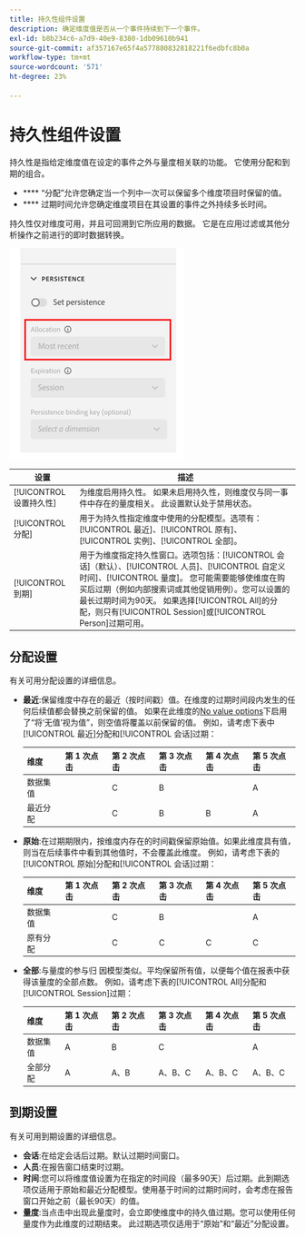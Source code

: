 ```yaml
---
title: 持久性组件设置
description: 确定维度值是否从一个事件持续到下一个事件。
exl-id: b8b234c6-a7d9-40e9-8380-1db09610b941
source-git-commit: af357167e65f4a577880832818221f6edbfc8b0a
workflow-type: tm+mt
source-wordcount: '571'
ht-degree: 23%

---
```



# 持久性组件设置

持久性是指给定维度值在设定的事件之外与量度相关联的功能。 它使用分配和到期的组合。

* **** “分配”允许您确定当一个列中一次可以保留多个维度项目时保留的值。
* **** 过期时间允许您确定维度项目在其设置的事件之外持续多长时间。

持久性仅对维度可用，并且可回溯到它所应用的数据。 它是在应用过滤或其他分析操作之前进行的即时数据转换。

![持久性](../assets/persistence.png)

| 设置 | 描述 |
| --- | --- |
| [!UICONTROL 设置持久性] | 为维度启用持久性。 如果未启用持久性，则维度仅与同一事件中存在的量度相关。 此设置默认处于禁用状态。 |
| [!UICONTROL 分配] | 用于为持久性指定维度中使用的分配模型。选项有：[!UICONTROL 最近]、[!UICONTROL 原有]、[!UICONTROL 实例]、[!UICONTROL 全部]。 |
| [!UICONTROL 到期] | 用于为维度指定持久性窗口。选项包括：[!UICONTROL 会话]（默认）、[!UICONTROL 人员]、[!UICONTROL 自定义时间]、[!UICONTROL 量度]。 您可能需要能够使维度在购买后过期（例如内部搜索词或其他促销用例）。您可以设置的最长过期时间为90天。 如果选择[!UICONTROL All]的分配，则只有[!UICONTROL Session]或[!UICONTROL Person]过期可用。 |

## 分配设置

有关可用分配设置的详细信息。

* **最近**:保留维度中存在的最近（按时间戳）值。在维度的过期时间段内发生的任何后续值都会替换之前保留的值。 如果在此维度的[No value options](no-value-options.md)下启用了“将‘无值’视为值”，则空值将覆盖以前保留的值。 例如，请考虑下表中[!UICONTROL 最近]分配和[!UICONTROL 会话]过期：

   | 维度 | 第 1 次点击 | 第 2 次点击 | 第 3 次点击 | 第 4 次点击 | 第 5 次点击 |
   | --- | --- | --- | --- | --- | --- |
   | 数据集值 |  | C | B |  | A |
   | 最近分配 |  | C | B | B | A |

* **原始**:在过期期限内，按维度内存在的时间戳保留原始值。如果此维度具有值，则当在后续事件中看到其他值时，不会覆盖此维度。 例如，请考虑下表的[!UICONTROL 原始]分配和[!UICONTROL 会话]过期：

   | 维度 | 第 1 次点击 | 第 2 次点击 | 第 3 次点击 | 第 4 次点击 | 第 5 次点击 |
   | --- | --- | --- | --- | --- | --- |
   | 数据集值 |  | C | B |  | A |
   | 原有分配 |  | C | C | C | C |

* **全部**:与量度的参与归  因模型类似。平均保留所有值，以便每个值在报表中获得该量度的全部点数。 例如，请考虑下表的[!UICONTROL All]分配和[!UICONTROL Session]过期：

   | 维度 | 第 1 次点击 | 第 2 次点击 | 第 3 次点击 | 第 4 次点击 | 第 5 次点击 |
   | --- | --- | --- | --- | --- | --- |
   | 数据集值 | A | B | C |  | A |
   | 全部分配 | A | A、B | A、B、C | A、B、C | A、B、C |

## 到期设置

有关可用到期设置的详细信息。

* **会话**:在给定会话后过期。默认过期时间窗口。
* **人员**:在报告窗口结束时过期。
* **时间**:您可以将维度值设置为在指定的时间段（最多90天）后过期。此到期选项仅适用于原始和最近分配模型。使用基于时间的过期时间时，会考虑在报告窗口开始之前（最长90天）的值。
* **量度**:当点击中出现此量度时，会立即使维度中的持久值过期。您可以使用任何量度作为此维度的过期结束。 此过期选项仅适用于“原始”和“最近”分配设置。
